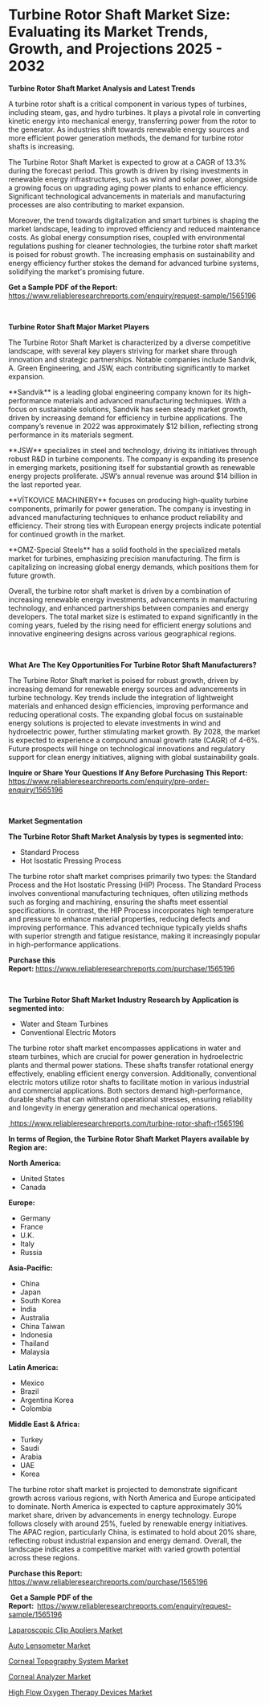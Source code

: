 <p><h1>Turbine Rotor Shaft Market Size: Evaluating its Market Trends, Growth, and Projections 2025 - 2032</h1></p><p><strong>Turbine Rotor Shaft Market Analysis and Latest Trends</strong></p>
<p><p>A turbine rotor shaft is a critical component in various types of turbines, including steam, gas, and hydro turbines. It plays a pivotal role in converting kinetic energy into mechanical energy, transferring power from the rotor to the generator. As industries shift towards renewable energy sources and more efficient power generation methods, the demand for turbine rotor shafts is increasing. </p><p>The Turbine Rotor Shaft Market is expected to grow at a CAGR of 13.3% during the forecast period. This growth is driven by rising investments in renewable energy infrastructures, such as wind and solar power, alongside a growing focus on upgrading aging power plants to enhance efficiency. Significant technological advancements in materials and manufacturing processes are also contributing to market expansion. </p><p>Moreover, the trend towards digitalization and smart turbines is shaping the market landscape, leading to improved efficiency and reduced maintenance costs. As global energy consumption rises, coupled with environmental regulations pushing for cleaner technologies, the turbine rotor shaft market is poised for robust growth. The increasing emphasis on sustainability and energy efficiency further stokes the demand for advanced turbine systems, solidifying the market's promising future.</p></p>
<p><strong>Get a Sample PDF of the Report:&nbsp;</strong> <a href="https://www.reliableresearchreports.com/enquiry/request-sample/1565196?utm_campaign=3025&utm_medium=2&utm_source=Github&utm_content=ia&utm_term=08042025&utm_id=turbine-rotor-shaft">https://www.reliableresearchreports.com/enquiry/request-sample/1565196</a></p>
<p>&nbsp;</p>
<p><strong>Turbine Rotor Shaft Major Market Players</strong></p>
<p><p>The Turbine Rotor Shaft Market is characterized by a diverse competitive landscape, with several key players striving for market share through innovation and strategic partnerships. Notable companies include Sandvik, A. Green Engineering, and JSW, each contributing significantly to market expansion.</p><p>**Sandvik** is a leading global engineering company known for its high-performance materials and advanced manufacturing techniques. With a focus on sustainable solutions, Sandvik has seen steady market growth, driven by increasing demand for efficiency in turbine applications. The company’s revenue in 2022 was approximately $12 billion, reflecting strong performance in its materials segment.</p><p>**JSW** specializes in steel and technology, driving its initiatives through robust R&D in turbine components. The company is expanding its presence in emerging markets, positioning itself for substantial growth as renewable energy projects proliferate. JSW’s annual revenue was around $14 billion in the last reported year.</p><p>**VÍTKOVICE MACHINERY** focuses on producing high-quality turbine components, primarily for power generation. The company is investing in advanced manufacturing techniques to enhance product reliability and efficiency. Their strong ties with European energy projects indicate potential for continued growth in the market.</p><p>**OMZ-Special Steels** has a solid foothold in the specialized metals market for turbines, emphasizing precision manufacturing. The firm is capitalizing on increasing global energy demands, which positions them for future growth.</p><p>Overall, the turbine rotor shaft market is driven by a combination of increasing renewable energy investments, advancements in manufacturing technology, and enhanced partnerships between companies and energy developers. The total market size is estimated to expand significantly in the coming years, fueled by the rising need for efficient energy solutions and innovative engineering designs across various geographical regions.</p></p>
<p>&nbsp;</p>
<p><strong>What Are The Key Opportunities For Turbine Rotor Shaft Manufacturers?</strong></p>
<p><p>The Turbine Rotor Shaft market is poised for robust growth, driven by increasing demand for renewable energy sources and advancements in turbine technology. Key trends include the integration of lightweight materials and enhanced design efficiencies, improving performance and reducing operational costs. The expanding global focus on sustainable energy solutions is projected to elevate investments in wind and hydroelectric power, further stimulating market growth. By 2028, the market is expected to experience a compound annual growth rate (CAGR) of 4-6%. Future prospects will hinge on technological innovations and regulatory support for clean energy initiatives, aligning with global sustainability goals.</p></p>
<p><strong>Inquire or Share Your Questions If Any Before Purchasing This Report:</strong> <a href="https://www.reliableresearchreports.com/enquiry/pre-order-enquiry/1565196?utm_campaign=3025&utm_medium=2&utm_source=Github&utm_content=ia&utm_term=08042025&utm_id=turbine-rotor-shaft">https://www.reliableresearchreports.com/enquiry/pre-order-enquiry/1565196</a></p>
<p>&nbsp;</p>
<p><strong>Market Segmentation</strong></p>
<p><strong>The Turbine Rotor Shaft Market Analysis by types is segmented into:</strong></p>
<p><ul><li>Standard Process</li><li>Hot Isostatic Pressing Process</li></ul></p>
<p><p>The turbine rotor shaft market comprises primarily two types: the Standard Process and the Hot Isostatic Pressing (HIP) Process. The Standard Process involves conventional manufacturing techniques, often utilizing methods such as forging and machining, ensuring the shafts meet essential specifications. In contrast, the HIP Process incorporates high temperature and pressure to enhance material properties, reducing defects and improving performance. This advanced technique typically yields shafts with superior strength and fatigue resistance, making it increasingly popular in high-performance applications.</p></p>
<p><strong>Purchase this Report:&nbsp;</strong><a href="https://www.reliableresearchreports.com/purchase/1565196?utm_campaign=3025&utm_medium=2&utm_source=Github&utm_content=ia&utm_term=08042025&utm_id=turbine-rotor-shaft">https://www.reliableresearchreports.com/purchase/1565196</a></p>
<p>&nbsp;</p>
<p><strong>The Turbine Rotor Shaft Market Industry Research by Application is segmented into:</strong></p>
<p><ul><li>Water and Steam Turbines</li><li>Conventional Electric Motors</li></ul></p>
<p><p>The turbine rotor shaft market encompasses applications in water and steam turbines, which are crucial for power generation in hydroelectric plants and thermal power stations. These shafts transfer rotational energy effectively, enabling efficient energy conversion. Additionally, conventional electric motors utilize rotor shafts to facilitate motion in various industrial and commercial applications. Both sectors demand high-performance, durable shafts that can withstand operational stresses, ensuring reliability and longevity in energy generation and mechanical operations.</p></p>
<p><a href="https://www.reliableresearchreports.com/turbine-rotor-shaft-r1565196?utm_campaign=3025&utm_medium=2&utm_source=Github&utm_content=ia&utm_term=08042025&utm_id=turbine-rotor-shaft">&nbsp;https://www.reliableresearchreports.com/turbine-rotor-shaft-r1565196</a></p>
<p><strong>In terms of Region, the Turbine Rotor Shaft Market Players available by Region are:</strong></p>
<p>
    <p> <strong> North America: </strong>
        <ul>
            <li>United States</li>
            <li>Canada</li>
        </ul>
        </p> 
    <p> <strong> Europe: </strong>
        <ul>
            <li>Germany</li>
            <li>France</li>
            <li>U.K.</li>
            <li>Italy</li>
            <li>Russia</li>
        </ul>
        </p> 
    <p> <strong> Asia-Pacific: </strong>
        <ul>
            <li>China</li>
            <li>Japan</li>
            <li>South Korea</li>
            <li>India</li>
            <li>Australia</li>
            <li>China Taiwan</li>
            <li>Indonesia</li>
            <li>Thailand</li>
            <li>Malaysia</li>
        </ul>
        </p> 
    <p> <strong> Latin America: </strong>
        <ul>
            <li>Mexico</li>
            <li>Brazil</li>
            <li>Argentina Korea</li>
            <li>Colombia</li>
        </ul>
        </p> 
    <p> <strong> Middle East & Africa: </strong>
        <ul>
            <li>Turkey</li>
            <li>Saudi</li>
            <li>Arabia</li>
            <li>UAE</li>
            <li>Korea</li>
        </ul>
    </p>
    </p>
<p><p>The turbine rotor shaft market is projected to demonstrate significant growth across various regions, with North America and Europe anticipated to dominate. North America is expected to capture approximately 30% market share, driven by advancements in energy technology. Europe follows closely with around 25%, fueled by renewable energy initiatives. The APAC region, particularly China, is estimated to hold about 20% share, reflecting robust industrial expansion and energy demand. Overall, the landscape indicates a competitive market with varied growth potential across these regions.</p></p>
<p><strong>Purchase this Report: </strong><a href="https://www.reliableresearchreports.com/purchase/1565196?utm_campaign=3025&utm_medium=2&utm_source=Github&utm_content=ia&utm_term=08042025&utm_id=turbine-rotor-shaft">https://www.reliableresearchreports.com/purchase/1565196</a></p>
<p>&nbsp;<strong>Get a Sample PDF of the Report:&nbsp;&nbsp;</strong><a href="https://www.reliableresearchreports.com/enquiry/request-sample/1565196?utm_campaign=3025&utm_medium=2&utm_source=Github&utm_content=ia&utm_term=08042025&utm_id=turbine-rotor-shaft">https://www.reliableresearchreports.com/enquiry/request-sample/1565196</a></p>
<p><strong></strong></p>
<p><p><a href="https://www.linkedin.com/pulse/assessing-laparoscopic-clip-appliers-market-segmentation-type-vp3kf?utm_campaign=3025&utm_medium=2&utm_source=Github&utm_content=ia&utm_term=08042025&utm_id=turbine-rotor-shaft">Laparoscopic Clip Appliers Market</a></p><p><a href="https://www.linkedin.com/pulse/market-growth-forecast-auto-lensometer-industry-expected-8-hkxlc?utm_campaign=3025&utm_medium=2&utm_source=Github&utm_content=ia&utm_term=08042025&utm_id=turbine-rotor-shaft">Auto Lensometer Market</a></p><p><a href="https://www.linkedin.com/pulse/comprehensive-report-corneal-topography-system-market-jdfpc?utm_campaign=3025&utm_medium=2&utm_source=Github&utm_content=ia&utm_term=08042025&utm_id=turbine-rotor-shaft">Corneal Topography System Market</a></p><p><a href="https://www.linkedin.com/pulse/consistent-increase-corneal-analyzer-market-forecasted-mww8c?utm_campaign=3025&utm_medium=2&utm_source=Github&utm_content=ia&utm_term=08042025&utm_id=turbine-rotor-shaft">Corneal Analyzer Market</a></p><p><a href="https://www.linkedin.com/pulse/navigating-high-flow-oxygen-therapy-devices-market-growth-73-ayhuf?utm_campaign=3025&utm_medium=2&utm_source=Github&utm_content=ia&utm_term=08042025&utm_id=turbine-rotor-shaft">High Flow Oxygen Therapy Devices Market</a></p></p>
